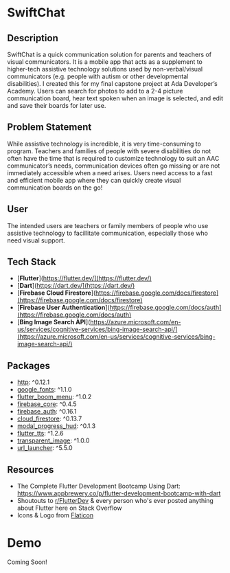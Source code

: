 # SwiftChat

## Description 
SwiftChat is a quick communication solution for parents and teachers of visual communicators.  It is a mobile app that acts as a supplement to higher-tech assistive technology solutions used by non-verbal/visual communicators (e.g. people with autism or other developmental disabilities).  I created this for my final capstone project at Ada Developer’s Academy.  Users can search for photos to add to a 2-4 picture communication board, hear text spoken when an image is selected, and edit and save their boards for later use.

## Problem Statement
While assistive technology is incredible, it is very time-consuming to program.  Teachers and families of people with severe disabilities do not often have the time that is required to customize technology to suit an AAC communicator’s needs, communication devices often go missing or are not immediately accessible when a need arises.  Users need access to a fast and efficient mobile app where they can quickly create visual communication boards on the go!

## User
The intended users are teachers or family members of people who use assistive technology to facillitate communication, especially those who need visual support.

## Tech Stack
- [**Flutter**](https://flutter.dev/](https://flutter.dev/)
- [**Dart**](https://dart.dev/](https://dart.dev/)
- [**Firebase Cloud Firestore**](https://firebase.google.com/docs/firestore](https://firebase.google.com/docs/firestore)
- [**Firebase User Authentication**](https://firebase.google.com/docs/auth](https://firebase.google.com/docs/auth)
- [**Bing Image Search API**](https://azure.microsoft.com/en-us/services/cognitive-services/bing-image-search-api/](https://azure.microsoft.com/en-us/services/cognitive-services/bing-image-search-api/)

## Packages
- [http](https://pub.dev/packages/http):  ^0.12.1 
- [google_fonts](https://pub.dev/packages/google_fonts):  ^1.1.0 
- [flutter_boom_menu](https://pub.dev/packages/flutter_boom_menu):  ^1.0.2 
- [firebase_core](https://pub.dev/packages/firebase_core):  ^0.4.5 
- [firebase_auth](https://pub.dev/packages/firebase_auth):  ^0.16.1 
- [cloud_firestore](https://pub.dev/packages/cloud_firestore):  ^0.13.7 
- [modal_progress_hud](https://pub.dev/packages/modal_progress_hud):  ^0.1.3 
- [flutter_tts](https://pub.dev/packages/flutter_tts):  ^1.2.6 
- [transparent_image](https://pub.dev/packages/transparent_image):  ^1.0.0 
- [url_launcher](https://pub.dev/packages/url_launcher):  ^5.5.0 

## Resources
- The Complete Flutter Development Bootcamp Using Dart:  https://www.appbrewery.co/p/flutter-development-bootcamp-with-dart
- Shoutouts to [r/FlutterDev](https://www.reddit.com/r/FlutterDev/) & every person who's ever posted anything about Flutter here on Stack Overflow
- Icons & Logo from [Flaticon](https://www.flaticon.com/)

# Demo
Coming Soon!
